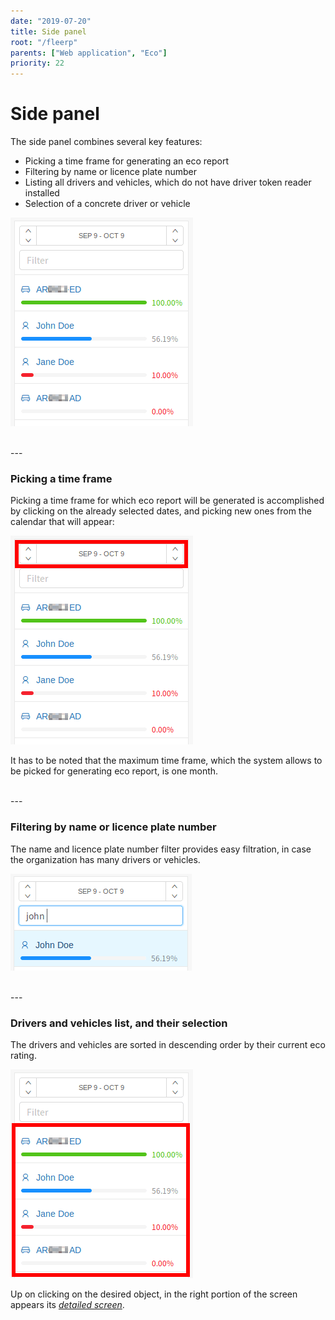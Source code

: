 ```yaml
---
date: "2019-07-20"
title: Side panel
root: "/fleerp"
parents: ["Web application", "Eco"]
priority: 22
---
```


# Side panel

The side panel combines several key features:

- Picking a time frame for generating an eco report
- Filtering by name or licence plate number
- Listing all drivers and vehicles, which do not have driver token reader installed
- Selection of a concrete driver or vehicle

![Side-panel](side-panel-en.png)

<br>
---

### Picking a time frame

Picking a time frame for which eco report will be generated is accomplished by clicking on the already
selected dates, and picking new ones from the calendar that will appear:

![Side-panel](range-picker-en.png)

It has to be noted that the maximum time frame, which the system allows to be picked for generating eco report, is one month.

<br>
---

### Filtering by name or licence plate number

The name and licence plate number filter provides easy filtration, in case the organization has many drivers or vehicles.

![Side-panel](filter-en.png)

<br>
---

### Drivers and vehicles list, and their selection

The drivers and vehicles are sorted in descending order by their current eco rating.

![Side-panel](list-en.png)

Up on clicking on the desired object, in the right portion of the screen appears its [_detailed screen_](../eco/detailed-screen).
